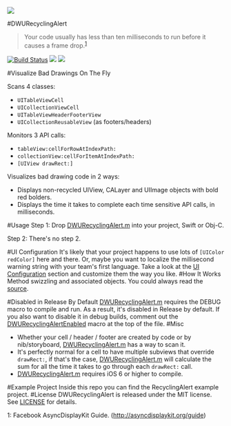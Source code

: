 ![][demo]

#DWURecyclingAlert
> Your code usually has less than ten milliseconds to run before it causes a frame drop.<sup>[1](#myfootnote1)</sup>
>

[![Build Status](https://travis-ci.org/diwu/DWURecyclingAlert.svg?branch=master)](https://travis-ci.org/diwu/DWURecyclingAlert)
[![](https://img.shields.io/badge/license-MIT-blue.svg)][license]
[![](https://img.shields.io/badge/swift-compatible-orange.svg)][project]

#Visualize Bad Drawings On The Fly

Scans 4 classes:
 
 * `UITableViewCell`
 * `UICollectionViewCell`
 * `UITableViewHeaderFooterView`
 * `UICollectionReusableView` (as footers/headers)
 
Monitors 3 API calls:

 * `tableView:cellForRowAtIndexPath:`
 * `collectionView:cellForItemAtIndexPath:`
 * `[UIView drawRect:]`

Visualizes bad drawing code in 2 ways:

* Displays non-recycled UIView, CALayer and UIImage objects with bold red bolders.
* Displays the time it takes to complete each time sensitive API calls, in milliseconds.

#Usage
Step 1: Drop [DWURecyclingAlert.m][code] into your project, Swift or Obj-C.

Step 2: There's no step 2. 

#UI Configuration
It's likely that your project happens to use lots of `[UIColor redColor]` here and there. Or, maybe you want to localize the millisecond warning string with your team's first language. Take a look at the [UI Configuration][code_line_39] section and customize them the way you like.
#How It Works
Method swizzling and associated objects. You could always read the [source][code].

#Disabled in Release By Default
[DWURecyclingAlert.m][code] requires the DEBUG macro to compile and run. As a result, it's disabled in Release by default. If you also want to disable it in debug builds, comment out the [DWURecyclingAlertEnabled][code_line_23] macro at the top of the file.
#Misc
* Whether your cell / header / footer are created by code or by nib/storyboard, [DWURecyclingAlert.m][code] has a way to scan it.
* It's perfectly normal for a cell to have multiple subviews that override `drawRect:`, if that's the case, [DWURecyclingAlert.m][code] will calculate the sum for all the time it takes to go through each `drawRect:` call.
* [DWURecyclingAlert.m][code] requires iOS 6 or higher to compile.

#Example Project
Inside this repo you can find the RecyclingAlert example project. 
#License
DWURecyclingAlert is released under the MIT license. See [LICENSE][license] for details.

[code]: ./RecyclingAlert/DWURecyclingAlert/DWURecyclingAlert.m
[code_line_23]: ./RecyclingAlert/DWURecyclingAlert/DWURecyclingAlert.m#L23
[code_line_39]: ./RecyclingAlert/DWURecyclingAlert/DWURecyclingAlert.m#L39
[project]: https://github.com/diwu/DWURecyclingAlert
[demo]: https://raw.githubusercontent.com/diwu/ui-markdown-store/master/demo_11.png
[license]: ./LICENSE
<a name="myfootnote1">1</a>: Facebook AsyncDisplayKit Guide. (http://asyncdisplaykit.org/guide)